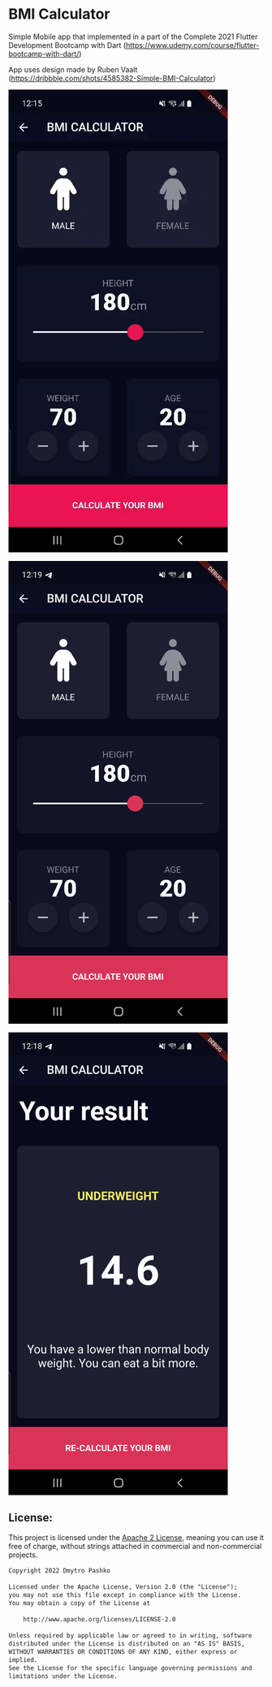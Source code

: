 # BMI Calculator

Simple Mobile app that implemented in a part of the Complete 2021 Flutter Development Bootcamp with Dart (https://www.udemy.com/course/flutter-bootcamp-with-dart/)

App uses design made by Ruben Vaalt (https://dribbble.com/shots/4585382-Simple-BMI-Calculator)

![](https://raw.githubusercontent.com/Dmytro-Pashko/BMI-Calculator/master/git_description/screen_record.gif)

![](https://github.com/Dmytro-Pashko/BMI-Calculator/blob/master/git_description/screenshot_1.png)

![](https://github.com/Dmytro-Pashko/BMI-Calculator/blob/master/git_description/screenshot_2.png)

## License:
This project is licensed under the [Apache 2 License](http://www.apache.org/licenses/LICENSE-2.0.html), meaning you can use it free of charge, without strings attached in commercial and non-commercial projects.

```
Copyright 2022 Dmytro Pashko

Licensed under the Apache License, Version 2.0 (the "License");
you may not use this file except in compliance with the License.
You may obtain a copy of the License at

    http://www.apache.org/licenses/LICENSE-2.0

Unless required by applicable law or agreed to in writing, software
distributed under the License is distributed on an "AS IS" BASIS,
WITHOUT WARRANTIES OR CONDITIONS OF ANY KIND, either express or implied.
See the License for the specific language governing permissions and
limitations under the License.
```

